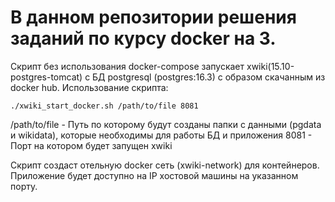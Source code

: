 # В данном репозитории решения заданий по курсу docker на 3.
Скрипт без использования docker-compose запускает xwiki(15.10-postgres-tomcat) с БД postgresql (postgres:16.3) с образом скачанным из docker hub.
Использование скрипта:

```
./xwiki_start_docker.sh /path/to/file 8081 
```
/path/to/file - Путь по которому будут созданы папки с данными (pgdata и wikidata), которые необходимы для работы БД и приложения
8081 - Порт на котором будет запущен xwiki

Скрипт создаст отельную docker сеть (xwiki-network) для контейнеров. Приложение будет доступно на IP хостовой машины на указанном порту. 
 

